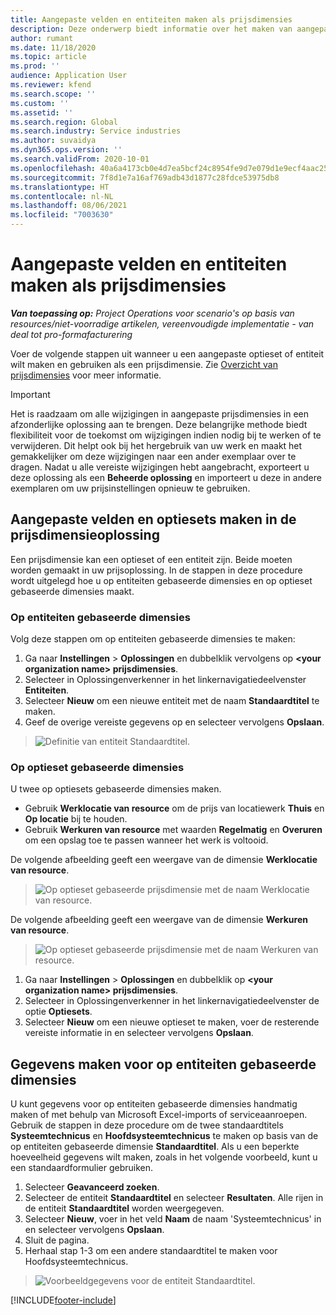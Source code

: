 ```yaml
---
title: Aangepaste velden en entiteiten maken als prijsdimensies
description: Deze onderwerp biedt informatie over het maken van aangepaste optiesets of entiteiten.
author: rumant
ms.date: 11/18/2020
ms.topic: article
ms.prod: ''
audience: Application User
ms.reviewer: kfend
ms.search.scope: ''
ms.custom: ''
ms.assetid: ''
ms.search.region: Global
ms.search.industry: Service industries
ms.author: suvaidya
ms.dyn365.ops.version: ''
ms.search.validFrom: 2020-10-01
ms.openlocfilehash: 40a6a4173cb0e4d7ea5bcf24c8954fe9d7e079d1e9ecf4aac252b5133f12d3ff
ms.sourcegitcommit: 7f8d1e7a16af769adb43d1877c28fdce53975db8
ms.translationtype: HT
ms.contentlocale: nl-NL
ms.lasthandoff: 08/06/2021
ms.locfileid: "7003630"
---
```

# <a name="create-custom-fields-and-entities-as-pricing-dimensions"></a>Aangepaste velden en entiteiten maken als prijsdimensies

_**Van toepassing op:** Project Operations voor scenario's op basis van resources/niet-voorradige artikelen, vereenvoudigde implementatie - van deal tot pro-formafacturering_

Voer de volgende stappen uit wanneer u een aangepaste optieset of entiteit wilt maken en gebruiken als een prijsdimensie. Zie [Overzicht van prijsdimensies](pricing-dimensions-overview.md) voor meer informatie.  

> [!IMPORTANT]
> Het is raadzaam om alle wijzigingen in aangepaste prijsdimensies in een afzonderlijke oplossing aan te brengen. Deze belangrijke methode biedt flexibiliteit voor de toekomst om wijzigingen indien nodig bij te werken of te verwijderen. Dit helpt ook bij het hergebruik van uw werk en maakt het gemakkelijker om deze wijzigingen naar een ander exemplaar over te dragen. Nadat u alle vereiste wijzigingen hebt aangebracht, exporteert u deze oplossing als een **Beheerde oplossing** en importeert u deze in andere exemplaren om uw prijsinstellingen opnieuw te gebruiken.

  
## <a name="create-custom-fields-and-option-sets-in-the-pricing-dimension-solution"></a>Aangepaste velden en optiesets maken in de prijsdimensieoplossing

Een prijsdimensie kan een optieset of een entiteit zijn. Beide moeten worden gemaakt in uw prijsoplossing. In de stappen in deze procedure wordt uitgelegd hoe u op entiteiten gebaseerde dimensies en op optieset gebaseerde dimensies maakt.

### <a name="entity-based-dimensions"></a>Op entiteiten gebaseerde dimensies
Volg deze stappen om op entiteiten gebaseerde dimensies te maken:

1. Ga naar **Instellingen** > **Oplossingen** en dubbelklik vervolgens op **\<your organization name> prijsdimensies**.
2. Selecteer in Oplossingenverkenner in het linkernavigatiedeelvenster **Entiteiten**.
3. Selecteer **Nieuw** om een nieuwe entiteit met de naam **Standaardtitel** te maken. 
4. Geef de overige vereiste gegevens op en selecteer vervolgens **Opslaan**.

> ![Definitie van entiteit Standaardtitel.](media/Standard-Title-entity-definition.png)

### <a name="option-set-based-dimensions"></a>Op optieset gebaseerde dimensies 
U twee op optiesets gebaseerde dimensies maken. 

- Gebruik **Werklocatie van resource** om de prijs van locatiewerk **Thuis** en **Op locatie** bij te houden. 
- Gebruik **Werkuren van resource** met waarden **Regelmatig** en **Overuren** om een opslag toe te passen wanneer het werk is voltooid.

De volgende afbeelding geeft een weergave van de dimensie **Werklocatie van resource**. 

> ![Op optieset gebaseerde prijsdimensie met de naam Werklocatie van resource.](media/Option-set-PD-called-Resource-Work-Location.png)

De volgende afbeelding geeft een weergave van de dimensie **Werkuren van resource**. 

> ![Op optieset gebaseerde prijsdimensie met de naam Werkuren van resource.](media/Option-set-PD-called-Resource-Work-Hours.png)

1. Ga naar **Instellingen** > **Oplossingen** en dubbelklik op **\<your organization name> prijsdimensies**. 
2. Selecteer in Oplossingenverkenner in het linkernavigatiedeelvenster de optie **Optiesets**. 
3. Selecteer **Nieuw** om een nieuwe optieset te maken, voer de resterende vereiste informatie in en selecteer vervolgens **Opslaan**.

## <a name="create-data-for-entity-based-dimensions"></a>Gegevens maken voor op entiteiten gebaseerde dimensies

U kunt gegevens voor op entiteiten gebaseerde dimensies handmatig maken of met behulp van Microsoft Excel-imports of serviceaanroepen. Gebruik de stappen in deze procedure om de twee standaardtitels **Systeemtechnicus** en **Hoofdsysteemtechnicus** te maken op basis van de op entiteiten gebaseerde dimensie **Standaardtitel**. Als u een beperkte hoeveelheid gegevens wilt maken, zoals in het volgende voorbeeld, kunt u een standaardformulier gebruiken.

1. Selecteer **Geavanceerd zoeken**.
2. Selecteer de entiteit **Standaardtitel** en selecteer **Resultaten**. Alle rijen in de entiteit **Standaardtitel** worden weergegeven.
3. Selecteer **Nieuw**, voer in het veld **Naam** de naam 'Systeemtechnicus' in en selecteer vervolgens **Opslaan**.
4. Sluit de pagina. 
5. Herhaal stap 1-3 om een andere standaardtitel te maken voor Hoofdsysteemtechnicus.

> ![Voorbeeldgegevens voor de entiteit Standaardtitel.](media/ST-data.png)


[!INCLUDE[footer-include](../includes/footer-banner.md)]